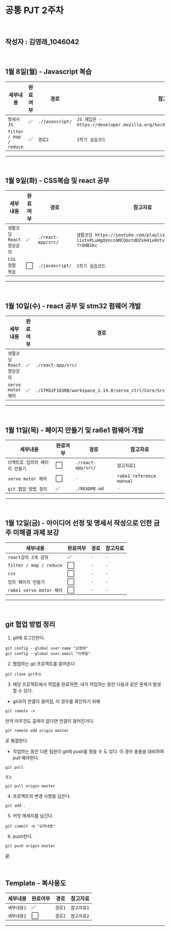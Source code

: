 # 공통 PJT 2주차 

<br>

## 작성자 : 김영래\_1046042

<br>

## 1월 8일(월) - Javascript 복습

| 세부내용    | 완료여부           | 경로    | 참고자료    |
| ----------- | ------------------ | ------- | ----------- |
| `명세서 JS ` | :white_check_mark: | `./javascript/` | `JS 재입문 - https://developer.mozilla.org/ko/docs/Web/JavaScript/Language_overview` |
| `filter / map / reduce` | :white_check_mark: | `경로2` | `1학기 실습코드` |

---

<br>

## 1월 9일(화) - CSS복습 및 react 공부

| 세부내용                  | 완료여부             | 경로    | 참고자료                                                                                            |
| ------------------------- | -------------------- | ------- | --------------------------------------------------------------------------------------------------- |
| `생활코딩 React 영상강의` | :white_check_mark: | `./react-app/src/` | `생활코딩 https://youtube.com/playlist?list=PLuHgQVnccGMCOGstdDZvH41x0Vtvwyxu7&si=1VqiTTl-7rDHB1Kc` |
| `CSS 정렬 복습` | :white_large_square: | `./javascript/` | `1학기 실습코드`                                                                                         |

---


<br>

## 1월 10일(수) - react 공부 및 stm32 펌웨어 개발

| 세부내용    | 완료여부             | 경로    | 참고자료    |
| ----------- | -------------------- | ------- | ----------- |
| `생활코딩 React 영상강의` | :white_check_mark: | `./react-app/src/` | `생활코딩 https://youtube.com/playlist?list=PLuHgQVnccGMCOGstdDZvH41x0Vtvwyxu7&si=1VqiTTl-7rDHB1Kc` |
| `servo motor 제어` | :white_check_mark: | `./STM32F103RB/workspace_1.14.0/servo_ctrl/Core/Src/` | `stm32 reference manual` |

---

<br>

## 1월 11일(목) - 페이지 만들기 및 ra6e1 펌웨어 개발

| 세부내용    | 완료여부             | 경로    | 참고자료    |
| ----------- | -------------------- | ------- | ----------- |
| `리액트로 임의의 페이지 만들기` | :white_large_square: | `./react-app/src/` | `참고자료1` |
| `servo motor 제어` | :white_large_square: | `-` | `ra6e1 reference manual` |
| `git 협업 방법 정리` | :white_check_mark: | `./README.md `| `-`| 
---

<br>

## 1월 12일(금) - 아이디어 선정 및 명세서 작성으로 인한 금주 미해결 과제 보강

| 세부내용    | 완료여부             | 경로    | 참고자료    |
| ----------- | -------------------- | ------- | ----------- |
| `react강의 2개 강의` | :white_check_mark:   | `-` | `-` |
| ` filter / map / reduce ` | :white_large_square: | `-` | `-` |
| ` css ` | :white_large_square: | `-` | `-` |
| ` 임의 페이지 만들기 ` | :white_large_square: | `-` | `-` |
| ` ra6e1 servo motor 제어 ` | :white_large_square: | `-` | `-` |

---

<br>

## git 협업 방법 정리

1. git에 로그인한다.
```
git config --global user.name "김영래"
git config --global user.email "이메일"
```

2. 협업하는 git 프로젝트를 끌어온다
```
git clone git주소
```

3. 해당 프로젝트에서 작업을 완료하면, 내가 작업하는 동안 다음과 같은 문제가 발생할 수 있다.


- git과의 연결이 끊어짐, 이 경우를 확인하기 위해
```
git remote -v
``` 
만약 아무것도 출력이 없다면 연결이 끊어진거다.
```
git remote add origin master
```
로 해결한다.

- 작업하는 동안 다른 팀원이 git에 push를 했을 수 도 있다. 이 경우 충돌을 대비하여 pull 해야한다.

```
git pull

또는

git pull origin master
```

4. 프로젝트의 변경 사항을 담은다.
```
git add .
```

5. 커밋 메세지를 남긴다.
```
git commit -m "요약내용"
```

6. push한다.
```
git push origin master
```
끝.

<br>

## Template - 복사용도

| 세부내용    | 완료여부             | 경로    | 참고자료    |
| ----------- | -------------------- | ------- | ----------- |
| `세부내용1` | :white_check_mark:   | `경로1` | `참고자료1` |
| `세부내용2` | :white_large_square: | `경로2` | `참고자료2` |

---
